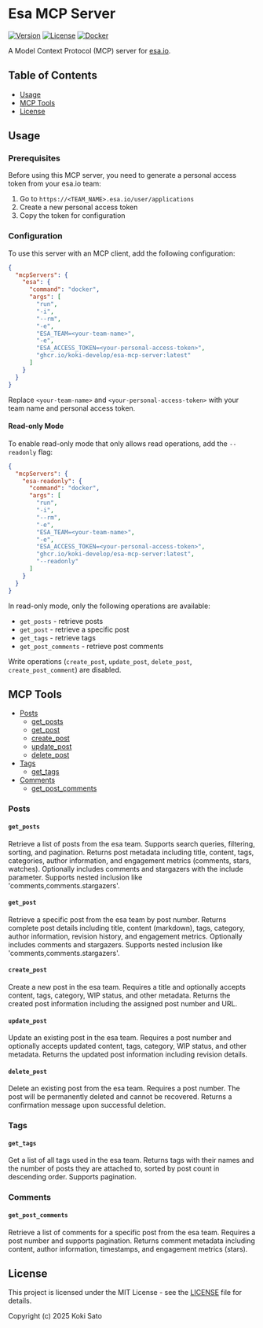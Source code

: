 # Esa MCP Server

[![Version](https://img.shields.io/github/v/release/koki-develop/esa-mcp-server)](https://github.com/koki-develop/esa-mcp-server/releases/latest)
[![License](https://img.shields.io/github/license/koki-develop/esa-mcp-server)](./LICENSE)
[![Docker](https://img.shields.io/badge/docker-ghcr.io-blue.svg)](https://github.com/koki-develop/esa-mcp-server/pkgs/container/esa-mcp-server)

A Model Context Protocol (MCP) server for [esa.io](https://esa.io).

## Table of Contents

- [Usage](#usage)
- [MCP Tools](#mcp-tools)
- [License](#license)

## Usage

### Prerequisites

Before using this MCP server, you need to generate a personal access token from your esa.io team:

1. Go to `https://<TEAM_NAME>.esa.io/user/applications`
2. Create a new personal access token
3. Copy the token for configuration

### Configuration

To use this server with an MCP client, add the following configuration:

```json
{
  "mcpServers": {
    "esa": {
      "command": "docker",
      "args": [
        "run",
        "-i",
        "--rm",
        "-e",
        "ESA_TEAM=<your-team-name>",
        "-e",
        "ESA_ACCESS_TOKEN=<your-personal-access-token>",
        "ghcr.io/koki-develop/esa-mcp-server:latest"
      ]
    }
  }
}
```

Replace `<your-team-name>` and `<your-personal-access-token>` with your team name and personal access token.

#### Read-only Mode

To enable read-only mode that only allows read operations, add the `--readonly` flag:

```json
{
  "mcpServers": {
    "esa-readonly": {
      "command": "docker",
      "args": [
        "run",
        "-i",
        "--rm",
        "-e",
        "ESA_TEAM=<your-team-name>",
        "-e",
        "ESA_ACCESS_TOKEN=<your-personal-access-token>",
        "ghcr.io/koki-develop/esa-mcp-server:latest",
        "--readonly"
      ]
    }
  }
}
```

In read-only mode, only the following operations are available:
- `get_posts` - retrieve posts
- `get_post` - retrieve a specific post
- `get_tags` - retrieve tags
- `get_post_comments` - retrieve post comments

Write operations (`create_post`, `update_post`, `delete_post`, `create_post_comment`) are disabled.

## MCP Tools

- [Posts](#posts)
  - [get_posts](#get_posts)
  - [get_post](#get_post)
  - [create_post](#create_post)
  - [update_post](#update_post)
  - [delete_post](#delete_post)
- [Tags](#tags)
  - [get_tags](#get_tags)
- [Comments](#comments)
  - [get_post_comments](#get_post_comments)

### Posts

#### `get_posts`

Retrieve a list of posts from the esa team. Supports search queries, filtering, sorting, and pagination. Returns post metadata including title, content, tags, categories, author information, and engagement metrics (comments, stars, watches). Optionally includes comments and stargazers with the include parameter. Supports nested inclusion like 'comments,comments.stargazers'.

#### `get_post`

Retrieve a specific post from the esa team by post number. Returns complete post details including title, content (markdown), tags, category, author information, revision history, and engagement metrics. Optionally includes comments and stargazers. Supports nested inclusion like 'comments,comments.stargazers'.

#### `create_post`

Create a new post in the esa team. Requires a title and optionally accepts content, tags, category, WIP status, and other metadata. Returns the created post information including the assigned post number and URL.

#### `update_post`

Update an existing post in the esa team. Requires a post number and optionally accepts updated content, tags, category, WIP status, and other metadata. Returns the updated post information including revision details.

#### `delete_post`

Delete an existing post from the esa team. Requires a post number. The post will be permanently deleted and cannot be recovered. Returns a confirmation message upon successful deletion.

### Tags

#### `get_tags`

Get a list of all tags used in the esa team. Returns tags with their names and the number of posts they are attached to, sorted by post count in descending order. Supports pagination.

### Comments

#### `get_post_comments`

Retrieve a list of comments for a specific post from the esa team. Requires a post number and supports pagination. Returns comment metadata including content, author information, timestamps, and engagement metrics (stars).
## License

This project is licensed under the MIT License - see the [LICENSE](./LICENSE) file for details.

Copyright (c) 2025 Koki Sato
